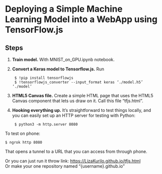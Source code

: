 # Deploying a Simple Machine Learning Model into a WebApp using TensorFlow.js

## Steps

1. **Train model.**  With MNIST_on_GPU.ipynb notebook.
2. **Convert a Keras model to Tensorflow.js.** Run
 
        $ !pip install tensorflowjs
        $ !tensorflowjs_converter --input_format keras ‘./model.h5’ ‘./model’
     
     
3. **HTML5 Canvas file.** Create a simple HTML page that uses the HTML5 Canvas component that lets us draw on it. Call this file “tfjs.html”.
4. **Hooking everything up.** It’s straightforward to test things locally, and you can easily set up an HTTP server for testing with Python:
    
        $ python3 -m http.server 8080
    
 To test on phone:
 
    $ ngrok http 8080
 That opens a tunnel to a URL that you can access from through phone.
 
Or you can just run it throw link:
https://LizaKurilo.github.io/tfjs.html \
Or make your one repository named “{username}.github.io”


